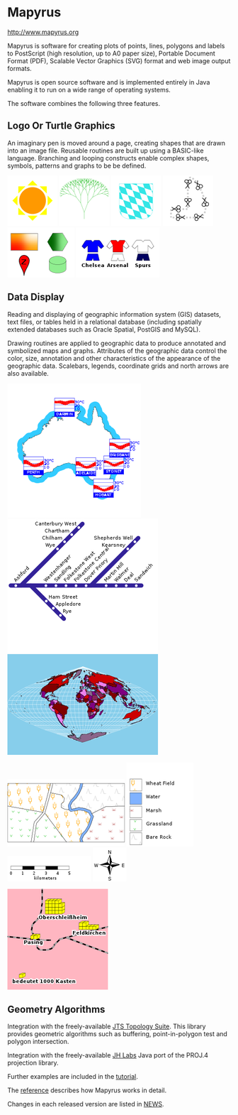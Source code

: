 # Mapyrus

http://www.mapyrus.org

Mapyrus is software for
creating plots of points, lines, polygons and labels
to PostScript (high resolution, up to A0 paper size),
Portable Document Format (PDF),
Scalable Vector Graphics (SVG) format
and web image output formats.

Mapyrus is open source software and is implemented entirely in Java
enabling it to run on a wide range of operating systems.

The software combines the following three features.

## Logo Or Turtle Graphics

An imaginary pen is moved around a page,
creating shapes that are drawn into an image file.
Reusable routines are built up using a BASIC-like language.
Branching and looping constructs enable complex shapes, symbols, patterns
and graphs to be be defined.

![turtle1](turtle1.png)
![turtle2](turtle2.png)
![turtle3](turtle3.png)
![turtle4](turtle4.png)
![turtle5](turtle5.png)
![turtle6](turtle6.png)

## Data Display

Reading and displaying of geographic information
system (GIS) datasets,
text files, or tables held in a relational database
(including spatially extended databases such as Oracle Spatial,
PostGIS and MySQL).

Drawing routines are applied to geographic data to produce annotated and
symbolized maps and graphs.  Attributes of the geographic data control
the color, size, annotation and other characteristics of the
appearance of the geographic data.
Scalebars, legends, coordinate grids and north arrows are also available.

![Average Monthly Temperatures](mapview1.png)
![Strip Map of Railways Lines in East Kent](mapview3.png)
![Sinusoidal Projection](mapview5.png)

![Vegetation Classes](mapview2.png)
![Vegetation Classes Legend](mapview2legend.png)
![Vegetation Classes Scalebar](mapview2scalebar.png)
![Vegetation Classes North Arrow](mapview2north.png)

![Inventory Levels at Warehouses](mapview4.png)

## Geometry Algorithms

Integration with the freely-available
[JTS Topology Suite](http://www.tsusiatsoftware.net/jts/main.html).
This library provides geometric algorithms
such as buffering, point-in-polygon test and polygon intersection.

Integration with the freely-available
[JH Labs](http://www.jhlabs.com/java/maps/proj)
Java port of the PROJ.4 projection library.

Further examples are included in the [tutorial](tutorial.md).

The [reference](reference.md) describes how Mapyrus works in detail.

Changes in each released version are listed in [NEWS](NEWS.md).
